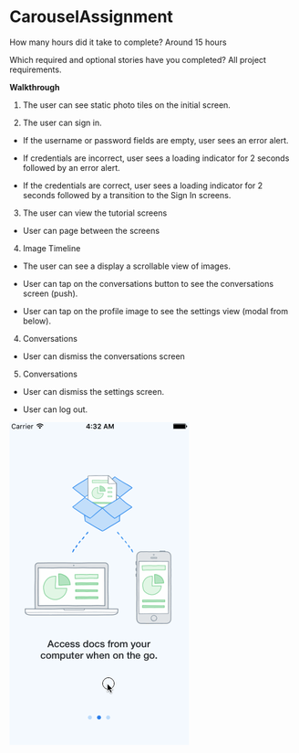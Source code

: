 # CarouselAssignment

How many hours did it take to complete? Around 15 hours 

Which required and optional stories have you completed? All project requirements.

**Walkthrough**

1. The user can see static photo tiles on the initial screen.

2. The user can sign in.

  * If the username or password fields are empty, user sees an error alert.

  * If credentials are incorrect, user sees a loading indicator for 2 seconds followed by an error alert.

  * If the credentials are correct, user sees a loading indicator for 2 seconds followed by a transition to the Sign In screens.

3. The user can view the tutorial screens

  * User can page between the screens

4. Image Timeline

  * The user can see a display a scrollable view of images.
  
  * User can tap on the conversations button to see the conversations screen (push).

  * User can tap on the profile image to see the settings view (modal from below).
  
4. Conversations

  * User can dismiss the conversations screen
  
5. Conversations

  * User can dismiss the settings screen.

  * User can log out.
  
![Alt text](https://raw.githubusercontent.com/chelseayw/DropboxAssignment/master/DropboxAssignment_Chelsea.gif)
